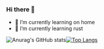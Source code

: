 ### Hi there 👋

<!--
**HLRJ/HLRJ** is a ✨ _special_ ✨ repository because its `README.md` (this file) appears on your GitHub profile.

Here are some ideas to get you started:

- 🔭 I’m currently working on home
- 🌱 I’m currently learning rust
- 👯 I’m looking to collaborate on ...
- 🤔 I’m looking for help with ...
- 💬 Ask me about ...
- 📫 How to reach me: ...
- 😄 Pronouns: ...
- ⚡ Fun fact: ...
-->
- 🔭 I’m currently learning on home
- 🌱 I’m currently learning rust

![Anurag's GitHub stats](https://github-readme-stats.vercel.app/api?username=HLRJ&theme=swift&show_icons=true)[![Top Langs](https://github-readme-stats.vercel.app/api/top-langs/?username=HLRJ&layout=compact)](https://github.com/anuraghazra/github-readme-stats)
